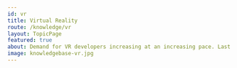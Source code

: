 ```yaml
---
id: vr
title: Virtual Reality
route: /knowledge/vr
layout: TopicPage
featured: true
about: Demand for VR developers increasing at an increasing pace. Last year it was 800% increase. Imagine. It is expected that VR industry will become huge. Knowing VR development - big advantage.
image: knowledgebase-vr.jpg
---
```

